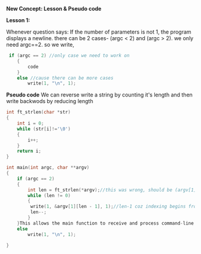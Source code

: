 **New Concept: Lesson & Pseudo code**

**Lesson 1:** 

Whenever question says: If the number of parameters is not 1, the program displays a newline.
there can be 2 cases- (argc < 2) and (argc > 2). we only need argc==2. so we write, 
```c
 if (argc == 2) //only case we need to work on
    {
        code
    }
    else //cause there can be more cases
        write(1, "\n", 1);
```

**Pseudo code**
We can reverse write a string by counting it's length and then write backwods by reducing length
```c
int ft_strlen(char *str)
{
    int i = 0;
    while (str[i]!='\0')
    {
        i++;
    }
    return i;
}

int main(int argc, char **argv)
{
    if (argc == 2)
    {
        int len = ft_strlen(*argv);//this was wrong, should be (argv[1])
        while (len != 0)
        {
         write(1, &argv[1][len - 1], 1);//len-1 coz indexing begins from 0
         len--;
        }
    }This allows the main function to receive and process command-line arguments effectively.
    else
        write(1, "\n", 1);
    
}
```

